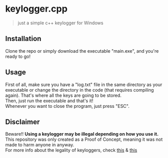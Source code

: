 # keylogger.cpp
 > just a simple c++ keylogger for Windows

## Installation
Clone the repo or simply download the executable "main.exe", and you're ready to go!

## Usage 
First of all, make sure you have a "log.txt" file in the same directory as your executable or change the directory in the code (that requires compiling again). That's where all the keys are going to be stored. <br />
Then, just run the executable and that's it! <br />
Whenever you want to close the program, just press "ESC".

## Disclaimer
Beware!! **Using a keylogger may be illegal depending on how you use it.** <br />
This repository was only created as a Proof of Concept, meaning it was not made to harm anyone in anyway. <br />
For more info about the legality of keyloggers, check [this](https://www.refog.com/is-a-keylogger-legal.html) & [this](https://blogs.findlaw.com/blotter/2017/07/can-i-be-arrested-for-installing-keylogging-software.html)
